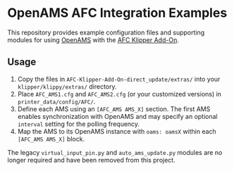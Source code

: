 # OpenAMS AFC Integration Examples

This repository provides example configuration files and supporting modules for
using [OpenAMS](https://github.com/lindnjoe/OpenAMS) with the
[AFC Klipper Add-On](https://github.com/lindnjoe/AFC-Klipper-Add-On).

## Usage

1. Copy the files in `AFC-Klipper-Add-On-direct_update/extras/` into your
   `klipper/klippy/extras/` directory.
2. Place `AFC_AMS1.cfg` and `AFC_AMS2.cfg` (or your customized versions) in
   `printer_data/config/AFC/`.
3. Define each AMS using an `[AFC_AMS AMS_X]` section. The first AMS
   enables synchronization with OpenAMS and may specify an optional
   `interval` setting for the polling frequency.
4. Map the AMS to its OpenAMS instance with `oams: oamsX` within each
   `[AFC_AMS AMS_X]` block.

The legacy `virtual_input_pin.py` and `auto_ams_update.py` modules are no longer
required and have been removed from this project.
